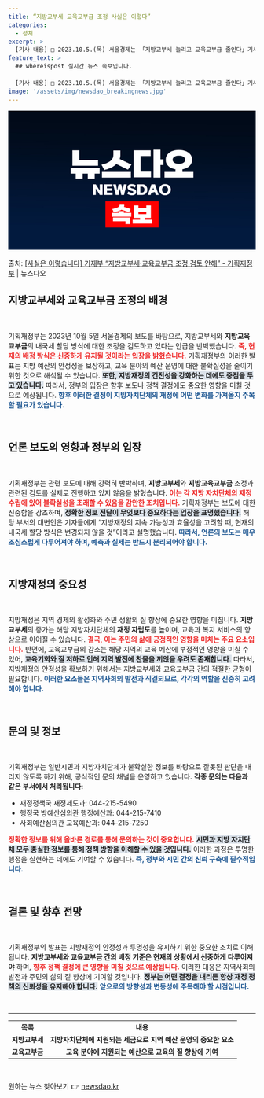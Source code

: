 ```yaml
---
title: “지방교부세 교육교부금 조정 사실은 이렇다”
categories:
  - 정치
excerpt: >
  [기사 내용] □ 2023.10.5.(목) 서울경제는 「지방교부세 늘리고 교육교부금 줄인다」기사에서, ㅇ 기…
feature_text: >
  ## whereispost 실시간 뉴스 속보입니다.

  [기사 내용] □ 2023.10.5.(목) 서울경제는 「지방교부세 늘리고 교육교부금 줄인다」기사에서, ㅇ 기…
image: '/assets/img/newsdao_breakingnews.jpg'
---
```


![뉴스다오 속보](/assets/img/newsdao_breakingnews.jpg)

<p>출처: <a href="https://newsdao.kr/2088" rel="dofollow">[사실은 이렇습니다] 기재부 “지방교부세·교육교부금 조정 검토 안해” - 기획재정부</a> | 뉴스다오</p>

<h2 data-ke-size="size26">지방교부세와 교육교부금 조정의 배경</h2>

<p data-ke-size="size16">&nbsp;</p>

기획재정부는 2023년 10월 5일 서울경제의 보도를 바탕으로, 지방교부세와 <b>지방교육교부금</b>의 내국세 할당 방식에 대한 조정을 검토하고 있다는 언급을 반박했습니다. <b><span style="color: #ee2323;">즉, 현재의 배정 방식은 신중하게 유지될 것이라는 입장을 밝혔습니다.</span></b> 기획재정부의 이러한 발표는 지방 예산의 안정성을 보장하고, 교육 분야의 예산 운영에 대한 불확실성을 줄이기 위한 것으로 해석될 수 있습니다. <b><span style="background-color: #21538527;">또한, 지방재정의 건전성을 강화하는 데에도 중점을 두고 있습니다.</span></b> 따라서, 정부의 입장은 향후 보도나 정책 결정에도 중요한 영향을 미칠 것으로 예상됩니다. <b><span style="color: #1a5490;">향후 이러한 결정이 지방자치단체의 재정에 어떤 변화를 가져올지 주목할 필요가 있습니다.</span></b>

<p data-ke-size="size16">&nbsp;</p>

<h2 data-ke-size="size26">언론 보도의 영향과 정부의 입장</h2>

<p data-ke-size="size16">&nbsp;</p>

기획재정부는 관련 보도에 대해 강력히 반박하며, <b>지방교부세</b>와 <b>지방교육교부금</b> 조정과 관련된 검토를 실제로 진행하고 있지 않음을 밝혔습니다. <b><span style="color: #ee2323;">이는 각 지방 자치단체의 재정 수립에 있어 불확실성을 초래할 수 있음을 감안한 조치입니다.</span></b> 기획재정부는 보도에 대한 신중함을 강조하며, <b><span style="background-color: #21538527;">정확한 정보 전달이 무엇보다 중요하다는 입장을 표명했습니다.</span></b> 해당 부서의 대변인은 기자들에게 “지방재정의 지속 가능성과 효율성을 고려할 때, 현재의 내국세 할당 방식은 변경되지 않을 것”이라고 설명했습니다. <b><span style="color: #1a5490;">따라서, 언론의 보도는 매우 조심스럽게 다루어져야 하며, 예측과 실제는 반드시 분리되어야 합니다.</span></b>

<p data-ke-size="size16">&nbsp;</p>

<h2 data-ke-size="size26">지방재정의 중요성</h2>

<p data-ke-size="size16">&nbsp;</p>

지방재정은 지역 경제의 활성화와 주민 생활의 질 향상에 중요한 영향을 미칩니다. <b>지방교부세</b>의 증가는 해당 지방자치단체의 <b>재정 자립도</b>를 높이며, 교육과 복지 서비스의 향상으로 이어질 수 있습니다. <b><span style="color: #ee2323;">결국, 이는 주민의 삶에 긍정적인 영향을 미치는 주요 요소입니다.</span></b> 반면에, 교육교부금의 감소는 해당 지역의 교육 예산에 부정적인 영향을 미칠 수 있어, <b><span style="background-color: #21538527;">교육기회와 질 저하로 인해 지역 발전에 찬물을 끼얹을 우려도 존재합니다.</span></b> 따라서, 지방재정의 안정성을 확보하기 위해서는 지방교부세와 교육교부금 간의 적절한 균형이 필요합니다. <b><span style="color: #1a5490;">이러한 요소들은 지역사회의 발전과 직결되므로, 각각의 역할을 신중히 고려해야 합니다.</span></b>

<p data-ke-size="size16">&nbsp;</p>

<h2 data-ke-size="size26">문의 및 정보</h2>

<p data-ke-size="size16">&nbsp;</p>

기획재정부는 일반시민과 지방자치단체가 불확실한 정보를 바탕으로 잘못된 판단을 내리지 않도록 하기 위해, 공식적인 문의 채널을 운영하고 있습니다. <b>각종 문의는 다음과 같은 부서에서 처리됩니다:</b> 

<ul>
    <li>재정정책국 재정제도과: 044-215-5490</li>
    <li>행정국 방예산심의관 행정예산과: 044-215-7410</li>
    <li>사회예산심의관 교육예산과: 044-215-7250</li>
</ul>

<b><span style="color: #ee2323;">정확한 정보를 위해 올바른 경로를 통해 문의하는 것이 중요합니다.</span></b> <b><span style="background-color: #21538527;">시민과 지방 자치단체 모두 충실한 정보를 통해 정책 방향을 이해할 수 있을 것입니다.</span></b> 이러한 과정은 투명한 행정을 실현하는 데에도 기여할 수 있습니다. <b><span style="color: #1a5490;">즉, 정부와 시민 간의 신뢰 구축에 필수적입니다.</span></b>

<p data-ke-size="size16">&nbsp;</p>

<h2 data-ke-size="size26">결론 및 향후 전망</h2>

<p data-ke-size="size16">&nbsp;</p>

기획재정부의 발표는 지방재정의 안정성과 투명성을 유지하기 위한 중요한 조치로 이해됩니다. <b>지방교부세와 교육교부금 간의 배정 기준은 현재의 상황에서 신중하게 다루어져야</b> 하며, <b><span style="color: #ee2323;">향후 정책 결정에 큰 영향을 미칠 것으로 예상됩니다.</span></b> 이러한 대응은 지역사회의 발전과 주민의 삶의 질 향상에 기여할 것입니다. <b><span style="background-color: #21538527;">정부는 어떤 결정을 내리든 항상 재정 정책의 신뢰성을 유지해야 합니다.</span></b> <b><span style="color: #1a5490;">앞으로의 방향성과 변동성에 주목해야 할 시점입니다.</span></b>

<p data-ke-size="size16">&nbsp;</p>

<hr>

<table style="width: 100%; border-collapse: collapse;">
<tr>
    <td style="text-align: center; height: 17px;"><b>목록</b></td>
    <td style="text-align: center; height: 17px;"><b>내용</b></td>
</tr>
<tr>
    <td style="text-align: center; height: 17px;"><b>지방교부세</b></td>
    <td style="text-align: center; height: 17px;"><b>지방자치단체에 지원되는 세금으로 지역 예산 운영의 중요한 요소</b></td>
</tr>
<tr>
    <td style="text-align: center; height: 17px;"><b>교육교부금</b></td>
    <td style="text-align: center; height: 17px;"><b>교육 분야에 지원되는 예산으로 교육의 질 향상에 기여</b></td>
</tr>
</table>

<p data-ke-size="size16">&nbsp;</p> 

원하는 뉴스 찾아보기 👉 <a href="https://newsdao.kr" rel="dofollow">newsdao.kr</a>


